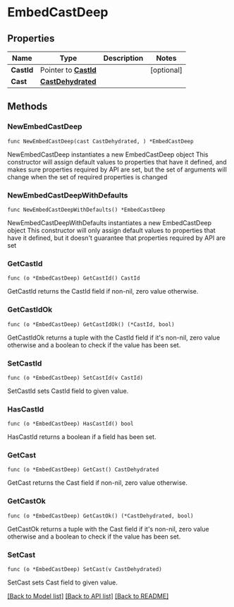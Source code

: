 # EmbedCastDeep

## Properties

Name | Type | Description | Notes
------------ | ------------- | ------------- | -------------
**CastId** | Pointer to [**CastId**](CastId.md) |  | [optional] 
**Cast** | [**CastDehydrated**](CastDehydrated.md) |  | 

## Methods

### NewEmbedCastDeep

`func NewEmbedCastDeep(cast CastDehydrated, ) *EmbedCastDeep`

NewEmbedCastDeep instantiates a new EmbedCastDeep object
This constructor will assign default values to properties that have it defined,
and makes sure properties required by API are set, but the set of arguments
will change when the set of required properties is changed

### NewEmbedCastDeepWithDefaults

`func NewEmbedCastDeepWithDefaults() *EmbedCastDeep`

NewEmbedCastDeepWithDefaults instantiates a new EmbedCastDeep object
This constructor will only assign default values to properties that have it defined,
but it doesn't guarantee that properties required by API are set

### GetCastId

`func (o *EmbedCastDeep) GetCastId() CastId`

GetCastId returns the CastId field if non-nil, zero value otherwise.

### GetCastIdOk

`func (o *EmbedCastDeep) GetCastIdOk() (*CastId, bool)`

GetCastIdOk returns a tuple with the CastId field if it's non-nil, zero value otherwise
and a boolean to check if the value has been set.

### SetCastId

`func (o *EmbedCastDeep) SetCastId(v CastId)`

SetCastId sets CastId field to given value.

### HasCastId

`func (o *EmbedCastDeep) HasCastId() bool`

HasCastId returns a boolean if a field has been set.

### GetCast

`func (o *EmbedCastDeep) GetCast() CastDehydrated`

GetCast returns the Cast field if non-nil, zero value otherwise.

### GetCastOk

`func (o *EmbedCastDeep) GetCastOk() (*CastDehydrated, bool)`

GetCastOk returns a tuple with the Cast field if it's non-nil, zero value otherwise
and a boolean to check if the value has been set.

### SetCast

`func (o *EmbedCastDeep) SetCast(v CastDehydrated)`

SetCast sets Cast field to given value.



[[Back to Model list]](../README.md#documentation-for-models) [[Back to API list]](../README.md#documentation-for-api-endpoints) [[Back to README]](../README.md)


